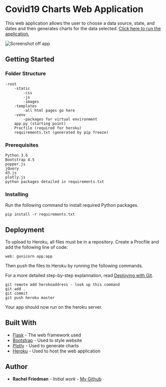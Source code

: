 # Covid19 Charts Web Application

This web application allows the user to choose a data source, state, and dates and then generates charts for the data selected. [Click here to run the application.](https://cs3140-covid-web-app.herokuapp.com/)

![Screenshot off app](/images/logo.png)

## Getting Started

### Folder Structure

```
-root
    -static
        -css
        -js
        -images
    -templates
        -all html pages go here
    -venv
        -packages for virtual environment
    app.py (starting point)
    Procfile (required for heroku)
    requirements.txt (generated by pip freeze)
```

### Prerequisites

```
Python 3.6
Bootstrap 4.5
popper.js
jQuery
d3.js
plotly.js
python packages detailed in requirements.txt

```

### Installing

Run the following command to install required Python packages.

```
pip install -r requirements.txt
```

## Deployment

To upload to Heroku, all files must be in a repository. Create a Procfile and add the following line of code:

```
web: gunicorn app:app
```

Then push the files to Heroku by running the following commands.

For a more detailed step-by-step explannation, read [Deploying with Git](https://devcenter.heroku.com/articles/git).

```
git remote add herokoaddress - look up this command
git add .
git commit
git push heroku master
```

Your app should now run on the heroku server.

## Built With

- [Flask](https://flask.palletsprojects.com/en/1.1.x/) - The web framework used
- [Bootstrap](https://getbootstrap.com/docs/4.5/getting-started/introduction/) - Used to style website
- [Plotly](https://plotly.com/javascript/) - Used to generate charts
- [Heroku](https://devcenter.heroku.com/categories/reference) - Used to host the web application

## Author

- **Rachel Friedman** - _Initial work_ - [My Github](https://github.com/rachelf21)
